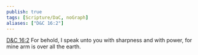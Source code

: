 ```yaml
---
publish: true
tags: [Scripture/DaC, noGraph]
aliases: ["D&C 16:2"]
---
```

[D&C 16:2](https://churchofjesuschrist.org/study/scriptures/dc-testament/dc/16?lang=eng&id=p2#p2) For behold, I speak unto you with sharpness and with power, for mine arm is over all the earth.
